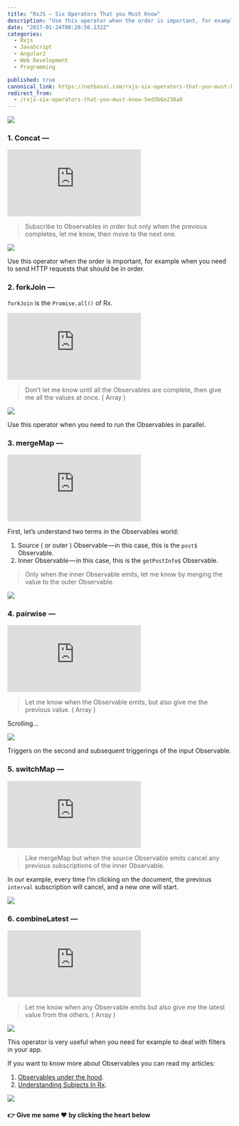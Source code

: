 ```yaml
---
title: "RxJS — Six Operators That you Must Know"
description: "Use this operator when the order is important, for example when you need to send HTTP requests that should be in order. In our example, every time I’m clicking on the document, the previous interval…"
date: "2017-01-24T08:20:56.132Z"
categories: 
  - Rxjs
  - JavaScript
  - Angular2
  - Web Development
  - Programming

published: true
canonical_link: https://netbasal.com/rxjs-six-operators-that-you-must-know-5ed3b6e238a0
redirect_from:
  - /rxjs-six-operators-that-you-must-know-5ed3b6e238a0
---
```


![](./asset-1.png)

### 1\. Concat —

<Embed src="https://gist.github.com/NetanelBasal/4d142170909e110d6611b402ea7555e4.js" aspectRatio={0.357} caption="" />

> Subscribe to Observables in order but only when the previous completes, let me know, then move to the next one.

![](./asset-2.gif)

Use this operator when the order is important, for example when you need to send HTTP requests that should be in order.

### 2\. forkJoin —

`forkJoin` is the `Promise.all()` of Rx.

<Embed src="https://gist.github.com/NetanelBasal/db3549b70398e3abcdaf826822c1169e.js" aspectRatio={0.357} caption="" />

> Don’t let me know until all the Observables are complete, then give me all the values at once. ( Array )

![](./asset-3.gif)

Use this operator when you need to run the Observables in parallel.

### 3\. mergeMap —

<Embed src="https://gist.github.com/NetanelBasal/01a3445a1fcc66dd7ee38d76b2921b62.js" aspectRatio={0.357} caption="" />

First, let’s understand two terms in the Observables world:

1.  Source ( or outer ) Observable — in this case, this is the `post$` Observable.
2.  Inner Observable — in this case, this is the `getPostInfo$` Observable.

> Only when the inner Observable emits, let me know by merging the value to the outer Observable.

![](./asset-4.gif)

### 4\. pairwise —

<Embed src="https://gist.github.com/NetanelBasal/b6b373fa0d57bb731c8725f1e03a7be3.js" aspectRatio={0.357} caption="" />

> Let me know when the Observable emits, but also give me the previous value. ( Array )

Scrolling…

![](./asset-5.gif)

Triggers on the second and subsequent triggerings of the input Observable.

### 5\. switchMap —

<Embed src="https://gist.github.com/NetanelBasal/134a28c85d0be793e1b4634ff67e877a.js" aspectRatio={0.357} caption="" />

> Like mergeMap but when the source Observable emits cancel any previous subscriptions of the inner Observable.

In our example, every time I’m clicking on the document, the previous `interval` subscription will cancel, and a new one will start.

![](./asset-6.gif)

### 6\. combineLatest —

<Embed src="https://gist.github.com/NetanelBasal/a990adef7ce266a02b886c400ca8f1b8.js" aspectRatio={0.357} caption="" />

> Let me know when any Observable emits but also give me the latest value from the others. ( Array )

![](./asset-7.gif)

This operator is very useful when you need for example to deal with filters in your app.

If you want to know more about Observables you can read my articles:

1.  [Observables under the hood](https://netbasal.com/javascript-observables-under-the-hood-2423f760584#.ptzobjg31).
2.  [Understanding Subjects In Rx](https://netbasal.com/understanding-subjects-in-rxjs-55102a190f3#.302oa6o3w).

![](./asset-8.png)

#### 👉 Give me some ♥️ by clicking the heart below
